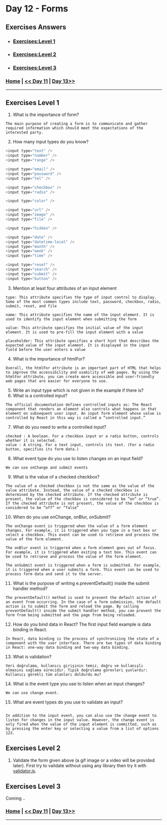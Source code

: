 # Day 12 -  Forms

## Exercises Answers

- ### [Exercises:Level 1](#exercises-level-1)
- ### [Exercises:Level 2](#exercises-level-2)
- ### [Exercises:Level 3](#exercises-level-3)

### [Home](../README.md) | [<< Day 11](./day_11.md) | [Day 13>>](./day_13.md/) <hr>


## Exercises Level 1

1. What is the importance of form?
```
The main purpose of creating a form is to communicate and gather required information which should meet the expectations of the interested party.
```
2. How many input types do you know?

```js
<input type="text" />
<input type="number" />
<input type="range" />

<input type="email" />
<input type="password" />
<input type="tel" />

<input type="checkbox" />
<input type="radio" />

<input type="color" />

<input type="url" />
<input type="image" />
<input type="file" />

<input type="hidden" />

<input type="date" />
<input type="datetime-local" />
<input type="month" />
<input type="week" />
<input type="time" />

<input type="reset" />
<input type="search" />
<input type="submit" />
<input type="button" />
```
3. Mention at least four attributes of an input element
```
type: This attribute specifies the type of input control to display. Some of the most common types include text, password, checkbox, radio, 
submit, reset, and file 

name: This attribute specifies the name of the input element. It is used to identify the input element when submitting the form 

value: This attribute specifies the initial value of the input element. It is used to pre-fill the input element with a value 

placeholder: This attribute specifies a short hint that describes the expected value of the input element. It is displayed in the input field before the user enters a value 
```
4. What is the importance of htmlFor?
```
Overall, the htmlFor attribute is an important part of HTML that helps to improve the accessibility and usability of web pages. By using the htmlFor attribute, you can create more accessible and user-friendly web pages that are easier for everyone to use.
```
5. Write an input type which is not given in the example if there is?
6. What is a controlled input?
```
The official documentation defines controlled inputs as: The React component that renders an element also controls what happens in that element on subsequent user input. An input form element whose value is controlled by React in this way is called a “controlled input.”
```
7. What do you need to write a controlled input?
```
checked : A boolean. For a checkbox input or a radio button, controls whether it is selected.
value : A string. For a text input, controls its text. (For a radio button, specifies its form data.)
```
8. What event type do you use to listen changes on an input field?
```
We can use onChange and submit events
```
9. What is the value of a checked checkbox?
```
The value of a checked checkbox is not the same as the value of the value attribute. Instead, the value of a checked checkbox is determined by the checked attribute. If the checked attribute is present, the value of the checkbox is considered to be “on” or “true”. If the checked attribute is not present, the value of the checkbox is considered to be “off” or “false”
```
10. When do you use onChange, onBlur, onSubmit?
```
The onChange event is triggered when the value of a form element changes. For example, it is triggered when you type in a text box or select a checkbox. This event can be used to retrieve and process the value of the form element.

The onBlur event is triggered when a form element goes out of focus. For example, it is triggered when exiting a text box. This event can be used to retrieve and process the value of the form element.

The onSubmit event is triggered when a form is submitted. For example, it is triggered when a user submits a form. This event can be used to process form data and send it to the server.
```
11. What is the purpose of writing e.preventDefault() inside the submit handler method?
```
The preventDefault() method is used to prevent the default action of an event from occurring. In the case of a form submission, the default action is to submit the form and reload the page. By calling preventDefault() inside the submit handler method, you can prevent the form from being submitted and the page from being reloaded.
```
12. How do you bind data in React? The first input field example is data binding in React.
```
In React, data binding is the process of synchronizing the state of a component with the user interface. There are two types of data binding in React: one-way data binding and two-way data binding.
```
13. What is validation?
```
Veri doğrulama, kullanıcı girişinin temiz, doğru ve kullanışlı olmasını sağlama sürecidir. Tipik doğrulama görevleri şunlardır: Kullanıcı gerekli tüm alanları doldurdu mu?
```
14. What is the event type you use to listen when an input changes?
```
We can use change event.
```
15. What are event types do you use to validate an input?
```

In addition to the input event, you can also use the change event to listen for changes in the input value. However, the change event is only fired when the value of the input element is committed, such as by pressing the enter key or selecting a value from a list of options 123.
```

## Exercises Level 2

1. Validate the form given above (a gif image or a video will be provided later). First try to validate without using any library then try it with [validator.js](https://www.npmjs.com/package/validator).

## Exercises Level 3

Coming ..


### [Home](../README.md) | [<< Day 11](./day_11.md) | [Day 13>>](./day_13.md/) <hr>
